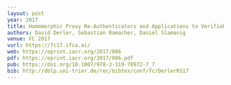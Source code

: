 ```yaml
---
layout: post
year: 2017
title: Homomorphic Proxy Re-Authenticators and Applications to Verifiable Multi-User Data Aggregation
authors: David Derler, Sebastian Ramacher, Daniel Slamanig
venue: FC 2017
vurl: https://fc17.ifca.ai/
web: https://eprint.iacr.org/2017/086
pdf: https://eprint.iacr.org/2017/086.pdf
pub: https://doi.org/10.1007/978-3-319-70972-7_7
bib: http://dblp.uni-trier.de/rec/bibtex/conf/fc/DerlerRS17
---
```


